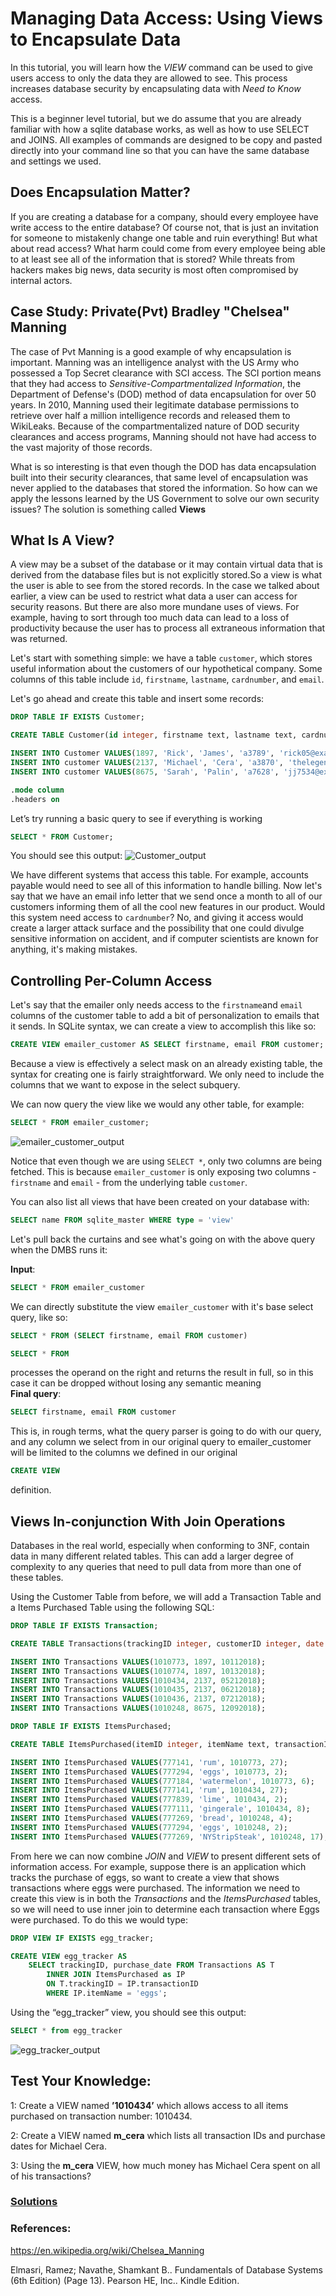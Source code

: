 # Managing Data Access: Using Views to Encapsulate Data

In this tutorial, you will learn how the _VIEW_ command can be used to give users access to only the data they are allowed to see. This process increases database security by encapsulating data with _Need to Know_ access.

This is a beginner level tutorial, but we do assume that you are already familiar with how a sqlite database works, as well as how to use SELECT and JOINS. All examples of commands are designed to be copy and pasted directly into your command line so that you can have the same database and settings we used. 

## Does Encapsulation Matter?

If you are creating a database for a company, should every employee have write access to the entire database? Of course not, that is just an invitation for someone to mistakenly change one table and ruin everything! But what about read access? What harm could come from every employee being able to at least see all of the information that is stored? While threats from hackers makes big news, data security is most often compromised by internal actors.

## Case Study: Private(Pvt) Bradley "Chelsea" Manning

The case of Pvt  Manning is a good example of why encapsulation is important. Manning was an intelligence analyst with the US Army who possessed a Top Secret clearance with SCI access. The SCI portion means that they had access to _Sensitive-Compartmentalized Information_, the Department of Defense's (DOD) method of data encapsulation for over 50 years. In 2010, Manning used their legitimate database permissions to retrieve over half a million intelligence records and released them to WikiLeaks. Because of the compartmentalized nature of DOD security clearances and access programs, Manning should not have had access to the vast majority of those records.


What is so interesting is that even though the DOD has data encapsulation built into their security clearances, that same level of encapsulation was never applied to the databases that stored the information. So how can we apply the lessons learned by the US Government to solve our own security issues? The solution is something called **Views**

## What Is A View?

A view may be a subset of the database or it may contain virtual data that is derived from the database files but is not explicitly stored.So a view is what the user is able to see from the stored records. In the case we talked about earlier, a view can be used to restrict what data a user can access for security reasons. But there are also more mundane uses of views. For example, having to sort through too much data can lead to a loss of productivity because the user has to process all extraneous information that was returned. 
   

Let's start with something simple: we have a table `customer`, which stores useful information about the customers of our hypothetical company.  Some columns of this table include `id`, `firstname`, `lastname`, `cardnumber`, and `email`.

Let's go ahead and create this table and insert some records:

```sql
DROP TABLE IF EXISTS Customer;

CREATE TABLE Customer(id integer, firstname text, lastname text, cardnumber text, email text);

INSERT INTO Customer VALUES(1897, 'Rick', 'James', 'a3789', 'rick05@example.com');
INSERT INTO customer VALUES(2137, 'Michael', 'Cera', 'a3870', 'thelegend27@example.com');
INSERT INTO customer VALUES(8675, 'Sarah', 'Palin', 'a7628', 'jj7534@example.com');

.mode column
.headers on
```

Let’s try running a basic query to see if everything is working

```sql
SELECT * FROM Customer;
```
You should see this output:
![Customer_output](images/table_1.png)

We have different systems that access this table.  For example, accounts payable would need to see all of this information to handle billing. Now let's say that we have an email info letter that we send once a month to all of our customers informing them of all the cool new features in our product.  Would this system need access to `cardnumber`?  No, and giving it access would create a larger attack surface and the possibility that one could divulge sensitive information on accident, and if computer scientists are known for anything, it's making mistakes.

## Controlling Per-Column Access

Let's say that the emailer only needs access to the `firstname`and `email` columns of the customer table to add a bit of personalization to emails that it sends.  In SQLite syntax, we can create a view to accomplish this like so:

```sql
CREATE VIEW emailer_customer AS SELECT firstname, email FROM customer;
```

Because a view is effectively a select mask on an already existing table, the syntax for creating one is fairly straightforward.  We only need to include the columns that we want to expose in the select subquery.

We can now query the view like we would any other table, for example:

```sql
SELECT * FROM emailer_customer;  
```
![emailer_customer_output](images/table_2.png)

Notice that even though we are using `SELECT *`, only two columns are being fetched.  This is because `emailer_customer` is only exposing two columns - `firstname` and `email` - from the underlying table `customer`.

You can also list all views that have been created on your database with:
```sql
SELECT name FROM sqlite_master WHERE type = 'view'
```

Let's pull back the curtains and see what's going on with the above query when the DMBS runs it:

**Input**:  
```sql
SELECT * FROM emailer_customer
```
We can directly substitute the view `emailer_customer` with it's base select query, like so:  
```sql
SELECT * FROM (SELECT firstname, email FROM customer)
```

```sql
SELECT * FROM
```
 processes the operand on the right and returns the result in full, so in this case it can be dropped without losing any semantic meaning  
**Final query**: 
```sql
SELECT firstname, email FROM customer
```

This is, in rough terms, what the query parser is going to do with our query, and any column we select from in our original query to emailer_customer will be limited to the columns we defined in our original 
```sql
CREATE VIEW
```
definition.

## Views In-conjunction With Join Operations

Databases in the real world, especially when conforming to 3NF, contain data in many different related tables.  This can add a larger degree of complexity to any queries that need to pull data from more than one of these tables.

Using the Customer Table from before, we will add a Transaction Table and a Items Purchased Table using the following SQL:

```sql
DROP TABLE IF EXISTS Transaction;

CREATE TABLE Transactions(trackingID integer, customerID integer, date integer);

INSERT INTO Transactions VALUES(1010773, 1897, 10112018);
INSERT INTO Transactions VALUES(1010774, 1897, 10132018);
INSERT INTO Transactions VALUES(1010434, 2137, 05212018);
INSERT INTO Transactions VALUES(1010435, 2137, 06212018);
INSERT INTO Transactions VALUES(1010436, 2137, 07212018);
INSERT INTO Transactions VALUES(1010248, 8675, 12092018);
```


```sql
DROP TABLE IF EXISTS ItemsPurchased;

CREATE TABLE ItemsPurchased(itemID integer, itemName text, transactionID integer, price integer);

INSERT INTO ItemsPurchased VALUES(777141, 'rum', 1010773, 27);
INSERT INTO ItemsPurchased VALUES(777294, 'eggs', 1010773, 2);
INSERT INTO ItemsPurchased VALUES(777184, 'watermelon', 1010773, 6);
INSERT INTO ItemsPurchased VALUES(777141, 'rum', 1010434, 27);
INSERT INTO ItemsPurchased VALUES(777839, 'lime', 1010434, 2);
INSERT INTO ItemsPurchased VALUES(777111, 'gingerale', 1010434, 8);
INSERT INTO ItemsPurchased VALUES(777269, 'bread', 1010248, 4);
INSERT INTO ItemsPurchased VALUES(777294, 'eggs', 1010248, 2);
INSERT INTO ItemsPurchased VALUES(777269, 'NYStripSteak', 1010248, 17);
```

From here we can now combine _JOIN_ and _VIEW_ to present different sets of information access. For example, suppose there is an application which tracks the purchase of eggs, so want to create a view that shows transactions where eggs were purchased. The information we need to create this view is in both the _Transactions_ and the _ItemsPurchased_ tables, so we will need to use inner join to determine each transaction where Eggs were purchased. To do this we would type:

```sql
DROP VIEW IF EXISTS egg_tracker;

CREATE VIEW egg_tracker AS 
    SELECT trackingID, purchase_date FROM Transactions AS T
        INNER JOIN ItemsPurchased as IP
        ON T.trackingID = IP.transactionID 
        WHERE IP.itemName = 'eggs';
```

Using the “egg_tracker” view, you should see this output:
```sql
SELECT * from egg_tracker
```
![egg_tracker_output](images/table_3.png)

## Test Your Knowledge:

1: Create a VIEW named **’1010434’** which allows access to all items purchased on transaction number: 1010434.

2: Create a VIEW named **m_cera** which lists all transaction IDs and purchase dates for Michael Cera.

3: Using the **m_cera** VIEW, how much money has Michael Cera spent on all of his transactions?

### [Solutions](solutions.md)


### References:

https://en.wikipedia.org/wiki/Chelsea_Manning

Elmasri, Ramez; Navathe, Shamkant B.. Fundamentals of Database Systems (6th Edition) (Page 13). Pearson HE, Inc.. Kindle Edition.



